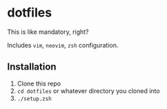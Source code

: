# dotfiles
This is like mandatory, right?

Includes `vim`, `neovim`, `zsh` configuration.

## Installation
1. Clone this repo
2. `cd dotfiles` or whatever directory you cloned into
3. `./setup.zsh`
